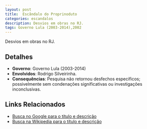 ```yaml
---
layout: post
title:  Escândalo do Proprinoduto
categories: escandalos
description: Desvios em obras no RJ.
tags: Governo Lula (2003-2014),2002
---
```


Desvios em obras no RJ.

## Detalhes
- **Governo**: Governo Lula (2003-2014)
- **Envolvidos**: Rodrigo Silveirinha.
- **Consequências**: Pesquisa não retornou desfechos específicos; possivelmente sem condenações significativas ou investigações inconclusivas.

## Links Relacionados
- [Busca no Google para o título e descrição](https://www.google.com/search?q=Esc%C3%A2ndalo%20do%20Proprinoduto%20Desvios%20em%20obras%20no%20RJ.%20Governo%20Lula%20%282003-2014%29)
- [Busca na Wikipedia para o título e descrição](https://en.wikipedia.org/w/index.php?search=Esc%C3%A2ndalo%20do%20Proprinoduto%20Desvios%20em%20obras%20no%20RJ.%20Governo%20Lula%20%282003-2014%29)
